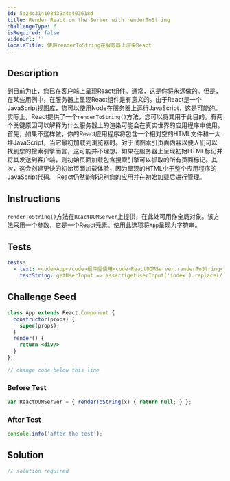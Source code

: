 ```yaml
---
id: 5a24c314108439a4d403618d
title: Render React on the Server with renderToString
challengeType: 6
isRequired: false
videoUrl: ''
localeTitle: 使用renderToString在服务器上渲染React
---
```


## Description
<section id="description">到目前为止，您已在客户端上呈现React组件。通常，这是你将永远做的。但是，在某些用例中，在服务器上呈现React组件是有意义的。由于React是一个JavaScript视图库，您可以使用Node在服务器上运行JavaScript，这是可能的。实际上，React提供了一个<code>renderToString()</code>方法，您可以将其用于此目的。有两个关键原因可以解释为什么服务器上的渲染可能会在真实世界的应用程序中使用。首先，如果不这样做，你的React应用程序将包含一个相对空的HTML文件和一大堆JavaScript，当它最初加载到浏览器时。对于试图索引页面内容以便人们可以找到您的搜索引擎而言，这可能并不理想。如果在服务器上呈现初始HTML标记并将其发送到客户端，则初始页面加载包含搜索引擎可以抓取的所有页面标记。其次，这会创建更快的初始页面加载体验，因为呈现的HTML小于整个应用程序的JavaScript代码。 React仍然能够识别您的应用并在初始加载后进行管理。 </section>

## Instructions
<section id="instructions"> <code>renderToString()</code>方法在<code>ReactDOMServer</code>上提供，在此处可用作全局对象。该方法采用一个参数，它是一个React元素。使用此选项将<code>App</code>呈现为字符串。 </section>

## Tests
<section id='tests'>

```yml
tests:
  - text: <code>App</code>组件应使用<code>ReactDOMServer.renderToString</code>呈现为字符串。
    testString: getUserInput => assert(getUserInput('index').replace(/ /g,'').includes('ReactDOMServer.renderToString(<App/>)') && Enzyme.mount(React.createElement(App)).children().name() === 'div', 'The <code>App</code> component should render to a string using <code>ReactDOMServer.renderToString</code>.');

```

</section>

## Challenge Seed
<section id='challengeSeed'>

<div id='jsx-seed'>

```jsx
class App extends React.Component {
  constructor(props) {
    super(props);
  }
  render() {
    return <div/>
  }
};

// change code below this line

```

</div>

### Before Test
<div id='jsx-setup'>

```jsx
var ReactDOMServer = { renderToString(x) { return null; } };

```

</div>

### After Test
<div id='jsx-teardown'>

```js
console.info('after the test');
```

</div>

</section>

## Solution
<section id='solution'>

```js
// solution required
```
</section>
